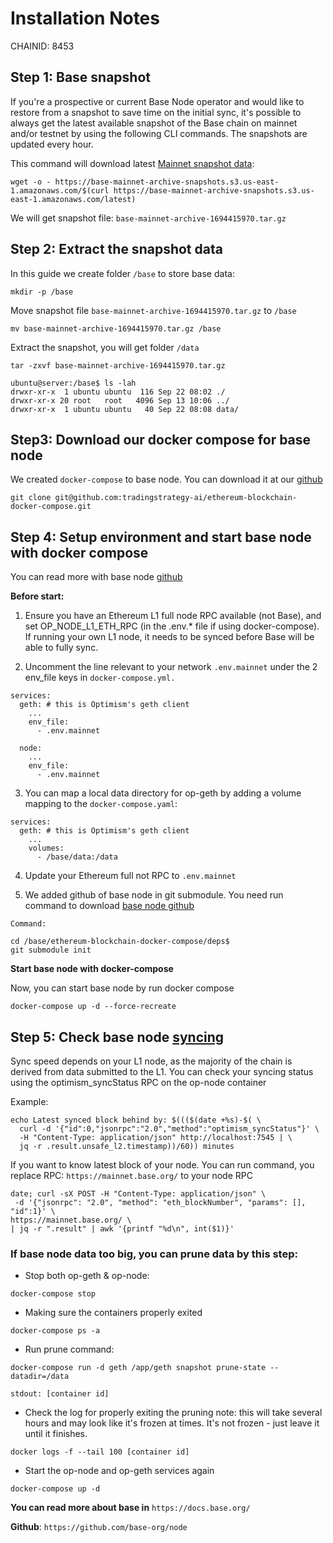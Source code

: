 
# Installation Notes
CHAINID: 8453

## Step 1: Base snapshot
If you're a prospective or current Base Node operator and would like to restore from a snapshot to save time on the initial sync, it's possible to always get the latest available snapshot of the Base chain on mainnet and/or testnet by using the following CLI commands. The snapshots are updated every hour.

This command will download latest [Mainnet snapshot data](https://github.com/base-org/node#snapshots):

``` 
wget -o - https://base-mainnet-archive-snapshots.s3.us-east-1.amazonaws.com/$(curl https://base-mainnet-archive-snapshots.s3.us-east-1.amazonaws.com/latest) 
```

We will get snapshot file: `base-mainnet-archive-1694415970.tar.gz`

## Step 2: Extract the snapshot data

In this guide we create folder `/base` to store base data:
```
mkdir -p /base
```
Move snapshot file `base-mainnet-archive-1694415970.tar.gz` to `/base`
```
mv base-mainnet-archive-1694415970.tar.gz /base
```

Extract the snapshot, you will get folder `/data`
```
tar -zxvf base-mainnet-archive-1694415970.tar.gz 
```
```
ubuntu@server:/base$ ls -lah
drwxr-xr-x  1 ubuntu ubuntu  116 Sep 22 08:02 ./
drwxr-xr-x 20 root   root   4096 Sep 13 10:06 ../
drwxr-xr-x  1 ubuntu ubuntu   40 Sep 22 08:08 data/
```

## Step3: Download our docker compose for base node
We created `docker-compose` to base node. You can download it at our [github](https://github.com/tradingstrategy-ai/ethereum-blockchain-docker-compose)

```
git clone git@github.com:tradingstrategy-ai/ethereum-blockchain-docker-compose.git
```

## Step 4: Setup environment and start base node with docker compose
You can read more with base node [github](https://github.com/base-org/node)

**Before start:**

1. Ensure you have an Ethereum L1 full node RPC available (not Base), and set OP_NODE_L1_ETH_RPC (in the .env.* file if using docker-compose). If running your own L1 node, it needs to be synced before Base will be able to fully sync.

2. Uncomment the line relevant to your network `.env.mainnet` under the 2 env_file keys in `docker-compose.yml.`
```
services:
  geth: # this is Optimism's geth client
    ...
    env_file:
      - .env.mainnet
  
  node: 
    ...
    env_file:
      - .env.mainnet
```

3. You can map a local data directory for op-geth by adding a volume mapping to the `docker-compose.yaml`:
```
services:
  geth: # this is Optimism's geth client
    ...
    volumes:
      - /base/data:/data
```
4. Update your Ethereum full not RPC to `.env.mainnet` 

5. We added github of base node in git submodule. You need run command to download [base node github](https://github.com/base-org/node)

`Command:`
```
cd /base/ethereum-blockchain-docker-compose/deps$
git submodule init
```

**Start base node with docker-compose**


Now, you can start base node by run docker compose

```
docker-compose up -d --force-recreate
```


## Step 5: Check base node [syncing](https://mainnet.base.org/)
Sync speed depends on your L1 node, as the majority of the chain is derived from data submitted to the L1. You can check your syncing status using the optimism_syncStatus RPC on the op-node container

Example:
```
echo Latest synced block behind by: $((($(date +%s)-$( \
  curl -d '{"id":0,"jsonrpc":"2.0","method":"optimism_syncStatus"}' \
  -H "Content-Type: application/json" http://localhost:7545 | \
  jq -r .result.unsafe_l2.timestamp))/60)) minutes
```

If you want to know latest block of your node. You can run command, you replace RPC: `https://mainnet.base.org/` to your node RPC

```
date; curl -sX POST -H "Content-Type: application/json" \
 -d '{"jsonrpc": "2.0", "method": "eth_blockNumber", "params": [], "id":1}' \
https://mainnet.base.org/ \
| jq -r ".result" | awk '{printf "%d\n", int($1)}'
```


### If base node data too big, you can prune data by this step:

- Stop both op-geth & op-node:
```
docker-compose stop
```
- Making sure the containers properly exited
```
docker-compose ps -a 
```
- Run prune command:
```
docker-compose run -d geth /app/geth snapshot prune-state --datadir=/data

stdout: [container id]
```
- Check the log for properly exiting the pruning
note: this will take several hours and may look like it's frozen at times. It's not frozen - just leave it until it finishes.
```
docker logs -f --tail 100 [container id]
```
-  Start the op-node and op-geth services again
```
docker-compose up -d
```


**You can read more about base in** ` https://docs.base.org/ ` 

**Github**: `https://github.com/base-org/node`